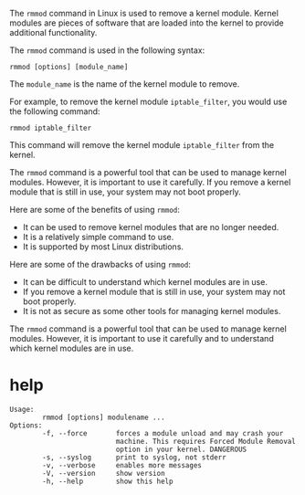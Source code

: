 The `rmmod` command in Linux is used to remove a kernel module. Kernel modules are pieces of software that are loaded into the kernel to provide additional functionality.

The `rmmod` command is used in the following syntax:

```
rmmod [options] [module_name]
```

The `module_name` is the name of the kernel module to remove.

For example, to remove the kernel module `iptable_filter`, you would use the following command:

```
rmmod iptable_filter
```

This command will remove the kernel module `iptable_filter` from the kernel.

The `rmmod` command is a powerful tool that can be used to manage kernel modules. However, it is important to use it carefully. If you remove a kernel module that is still in use, your system may not boot properly.

Here are some of the benefits of using `rmmod`:

* It can be used to remove kernel modules that are no longer needed.
* It is a relatively simple command to use.
* It is supported by most Linux distributions.

Here are some of the drawbacks of using `rmmod`:

* It can be difficult to understand which kernel modules are in use.
* If you remove a kernel module that is still in use, your system may not boot properly.
* It is not as secure as some other tools for managing kernel modules.

The `rmmod` command is a powerful tool that can be used to manage kernel modules. However, it is important to use it carefully and to understand which kernel modules are in use.


# help 

```
Usage:
        rmmod [options] modulename ...
Options:
        -f, --force       forces a module unload and may crash your
                          machine. This requires Forced Module Removal
                          option in your kernel. DANGEROUS
        -s, --syslog      print to syslog, not stderr
        -v, --verbose     enables more messages
        -V, --version     show version
        -h, --help        show this help
```
